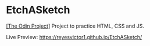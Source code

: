 # EtchASketch
[[The Odin Project]](https://www.theodinproject.com/lessons/foundations-etch-a-sketch) Project to practice HTML, CSS and JS.

Live Preview: https://reyesvictor1.github.io/EtchASketch/
